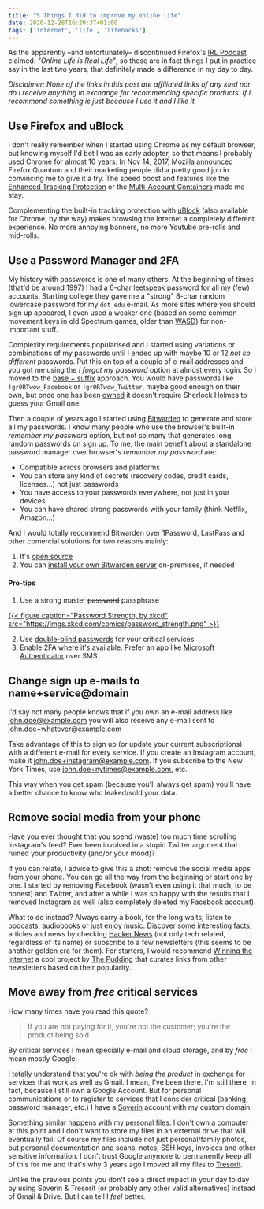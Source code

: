 ```yaml
---
title: "5 Things I did to improve my online life"
date: 2020-12-28T16:20:37+01:00
tags: ['internet', 'life', 'lifehacks']
---
```

As the apparently –and unfortunately– discontinued Firefox's [IRL Podcast](https://irlpodcast.org/) claimed: _"Online Life is Real Life"_, so these are in fact things I put in practice say in the last two years, that definitely made a difference in my day to day.

_Disclaimer: None of the links in this post are affiliated links of any kind nor do I receive anything in exchange for recommending specific products. If I recommend something is just because I use it and I like it._

## Use Firefox and uBlock
I don't really remember when I started using Chrome as my default browser, but knowing myself I'd bet I was an early adopter, so that means I probably used Chrome for almost 10 years. In Nov 14, 2017, Mozilla [announced](https://blog.mozilla.org/blog/2017/11/14/introducing-firefox-quantum/) Firefox Quantum and their marketing people did a pretty good job in convincing me to give it a try. The speed boost and features like the [Enhanced Tracking Protection](https://support.mozilla.org/en-US/kb/enhanced-tracking-protection-firefox-desktop) or the [Multi-Account Containers](https://support.mozilla.org/en-US/kb/containers) made me stay.

Complementing the built-in tracking protection with [uBlock](https://ublockorigin.com/) (also available for Chrome, by the way) makes browsing the Internet a completely different experience. No more annoying banners, no more Youtube pre-rolls and mid-rolls.

## Use a Password Manager and 2FA
My history with passwords is one of many others. At the beginning of times (that'd be around 1997) I had a 6-char [leetspeak](https://en.wikipedia.org/wiki/Leet) password for all my (few) accounts. Starting college they gave me a "strong" 8-char random lowercase password for my `dot edu` e-mail. As more sites where you should sign up appeared, I even used a weaker one (based on some common movement keys in old Spectrum games, older than [WASD](https://en.wikipedia.org/wiki/Arrow_keys#WASD_keys)) for non-important stuff.

Complexity requirements popularised and I started using variations or combinations of my passwords until I ended up with maybe 10 or 12 _not so different_ passwords. Put this on top of a couple of e-mail addresses and you got me using the _I forgot my password_ option at almost every login. So I moved to the [base + suffix](https://luxsci.com/blog/security-simplified-the-basesuffix-method-for-memorable-strong-passwords.html) approach. You would have passwords like `!gr0RTwow_Facebook` or `!gr0RTwow_Twitter`, maybe good enough on their own, but once one has been [owned](https://monitor.firefox.com/) it doesn't require Sherlock Holmes to guess your Gmail one.

Then a couple of years ago I started using [Bitwarden](https://bitwarden.com/) to generate and store all my passwords. I know many people who use the browser's built-in _remember my password_ option, but not so many that generates long random passwords on sign up. To me, the main benefit about a standalone password manager over browser's _remember my password_ are:

- Compatible across browsers and platforms
- You can store any kind of secrets (recovery codes, credit cards, licenses...) not just passwords
- You have access to your passwords everywhere, not just in your devices.
- You can have shared strong passwords with your family (think Netflix, Amazon...)

And I would totally recommend Bitwarden over 1Password, LastPass and other comercial solutions for two reasons mainly:

1. It's [open source](https://github.com/bitwarden)
2. You can [install your own Bitwarden server](https://bitwarden.com/help/article/install-on-premise/) on-premises, if needed

#### Pro-tips
1. Use a strong master ~~password~~ passphrase

[{{< figure caption="Password Strength, by xkcd" src="https://imgs.xkcd.com/comics/password_strength.png" >}}](https://xkcd.com/936/)

2. Use [double-blind passwords](https://kaizoku.dev/double-blind-passwords-aka-horcruxing) for your critical services
3. Enable 2FA where it's available. Prefer an app like [Microsoft Authenticator](https://www.microsoft.com/en-us/account/authenticator) over SMS

## Change sign up e-mails to name+service@domain
I'd say not many people knows that if you own an e-mail address like john.doe@example.com you will also receive any e-mail sent to john.doe+whatever@example.com

Take advantage of this to sign up (or update your current subscriptions) with a different e-mail for every service. If you create an Instagram account, make it john.doe+instagram@example.com. If you subscribe to the New York Times, use john.doe+nytimes@example.com, etc.

This way when you get spam (because you'll always get spam) you'll have a better chance to know who leaked/sold your data.

## Remove social media from your phone
Have you ever thought that you spend (waste) too much time scrolling Instagram's feed? Ever been involved in a stupid Twitter argument that ruined your productivity (and/or your mood)?

If you can relate, I advice to give this a shot: remove the social media apps from your phone. You can go all the way from the beginning or start one by one. I started by removing Facebook (wasn't even using it that much, to be honest) and Twitter, and after a while I was so happy with the results that I removed Instagram as well (also completely deleted my Facebook account).

What to do instead? Always carry a book, for the long waits, listen to podcasts, audiobooks or just enjoy music. Discover some interesting facts, articles and news by checking [Hacker News](https://news.ycombinator.com/news) (not only tech related, regardless of its name) or subscribe to a few newsletters (this seems to be another golden era for them). For starters, I would recommend [Winning the Internet](https://pudding.cool/projects/newsletter/) a cool project by [The Pudding](https://pudding.cool/) that curates links from other newsletters based on their popularity.

## Move away from _free_ critical services
How many times have you read this quote?

> If you are not paying for it, you're not the customer; you're the product being sold

By critical services I mean specially e-mail and cloud storage, and by _free_ I mean mostly Google.

I totally understand that you're ok with _being the product_ in exchange for services that work as well as Gmail. I mean, I've been there. I'm still there, in fact, because I still own a Google Account. But for personal communications or to register to services that I consider critical (banking, password manager, etc.) I have a [Soverin](https://soverin.net/) account with my custom domain.

Something similar happens with my personal files. I don't own a computer at this point and I don't want to store my files in an external drive that will eventually fail. Of course my files include not just personal/family photos, but personal documentation and scans, notes, SSH keys, invoices and other sensitive information. I don't trust Google anymore to permanently keep all of this for me and that's why 3 years ago I moved all my files to [Tresorit](https://tresorit.com/).

Unlike the previous points you don't see a direct impact in your day to day by using Soverin & Tresorit (or probably any other valid alternatives) instead of Gmail & Drive. But I can tell I _feel_ better. 

